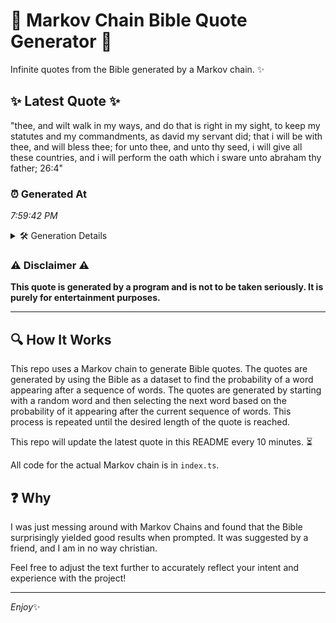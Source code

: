 # 📖 Markov Chain Bible Quote Generator 📖

Infinite quotes from the Bible generated by a Markov chain. ✨

## ✨ Latest Quote ✨
"thee, and wilt walk in my ways, and do that is right in my sight, to keep my statutes and my commandments, as david my servant did; that i will be with thee, and will bless thee; for unto thee, and unto thy seed, i will give all these countries, and i will perform the oath which i sware unto abraham thy father; 26:4"

### ⏰ Generated At
*7:59:42 PM*

<details>
    <summary>🛠️ Generation Details</summary>
    <p>
        <strong>🌱 Seed:</strong> thee,<br>
        <strong>🔄 Iterations:</strong> 63<br>
        <strong>📜 Context History:</strong><br>[ thee, ]: and<br>[ thee,, and ]: wilt<br>[ thee,, and, wilt ]: walk<br>[ thee,, and, wilt, walk ]: in<br>[ thee,, and, wilt, walk, in ]: my<br>[ thee,, and, wilt, walk, in, my ]: ways,<br>[ and, wilt, walk, in, my, ways, ]: and<br>[ wilt, walk, in, my, ways,, and ]: do<br>[ walk, in, my, ways,, and, do ]: that<br>[ in, my, ways,, and, do, that ]: is<br>[ my, ways,, and, do, that, is ]: right<br>[ ways,, and, do, that, is, right ]: in<br>[ and, do, that, is, right, in ]: my<br>[ do, that, is, right, in, my ]: sight,<br>[ that, is, right, in, my, sight, ]: to<br>[ is, right, in, my, sight,, to ]: keep<br>[ right, in, my, sight,, to, keep ]: my<br>[ in, my, sight,, to, keep, my ]: statutes<br>[ my, sight,, to, keep, my, statutes ]: and<br>[ sight,, to, keep, my, statutes, and ]: my<br>[ to, keep, my, statutes, and, my ]: commandments,<br>[ keep, my, statutes, and, my, commandments, ]: as<br>[ my, statutes, and, my, commandments,, as ]: david<br>[ statutes, and, my, commandments,, as, david ]: my<br>[ and, my, commandments,, as, david, my ]: servant<br>[ my, commandments,, as, david, my, servant ]: did;<br>[ commandments,, as, david, my, servant, did; ]: that<br>[ as, david, my, servant, did;, that ]: i<br>[ david, my, servant, did;, that, i ]: will<br>[ my, servant, did;, that, i, will ]: be<br>[ servant, did;, that, i, will, be ]: with<br>[ did;, that, i, will, be, with ]: thee,<br>[ that, i, will, be, with, thee, ]: and<br>[ i, will, be, with, thee,, and ]: will<br>[ will, be, with, thee,, and, will ]: bless<br>[ be, with, thee,, and, will, bless ]: thee;<br>[ with, thee,, and, will, bless, thee; ]: for<br>[ thee,, and, will, bless, thee;, for ]: unto<br>[ and, will, bless, thee;, for, unto ]: thee,<br>[ will, bless, thee;, for, unto, thee, ]: and<br>[ bless, thee;, for, unto, thee,, and ]: unto<br>[ thee;, for, unto, thee,, and, unto ]: thy<br>[ for, unto, thee,, and, unto, thy ]: seed,<br>[ unto, thee,, and, unto, thy, seed, ]: i<br>[ thee,, and, unto, thy, seed,, i ]: will<br>[ and, unto, thy, seed,, i, will ]: give<br>[ unto, thy, seed,, i, will, give ]: all<br>[ thy, seed,, i, will, give, all ]: these<br>[ seed,, i, will, give, all, these ]: countries,<br>[ i, will, give, all, these, countries, ]: and<br>[ will, give, all, these, countries,, and ]: i<br>[ give, all, these, countries,, and, i ]: will<br>[ all, these, countries,, and, i, will ]: perform<br>[ these, countries,, and, i, will, perform ]: the<br>[ countries,, and, i, will, perform, the ]: oath<br>[ and, i, will, perform, the, oath ]: which<br>[ i, will, perform, the, oath, which ]: i<br>[ will, perform, the, oath, which, i ]: sware<br>[ perform, the, oath, which, i, sware ]: unto<br>[ the, oath, which, i, sware, unto ]: abraham<br>[ oath, which, i, sware, unto, abraham ]: thy<br>[ which, i, sware, unto, abraham, thy ]: father;<br>[ i, sware, unto, abraham, thy, father; ]: 26:4<br>
    </p>
</details>

### ⚠️ Disclaimer ⚠️
**This quote is generated by a program and is not to be taken seriously. It is purely for entertainment purposes.**

---

## 🔍 How It Works

This repo uses a Markov chain to generate Bible quotes. The quotes are generated by using the Bible as a dataset to find the probability of a word appearing after a sequence of words. The quotes are generated by starting with a random word and then selecting the next word based on the probability of it appearing after the current sequence of words. This process is repeated until the desired length of the quote is reached.

This repo will update the latest quote in this README every 10 minutes. ⏳

All code for the actual Markov chain is in `index.ts`.

## ❓ Why

I was just messing around with Markov Chains and found that the Bible surprisingly yielded good results when prompted. 
It was suggested by a friend, and I am in no way christian.

Feel free to adjust the text further to accurately reflect your intent and experience with the project!

---

*Enjoy*✨
